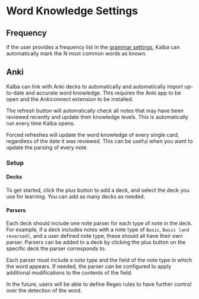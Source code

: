 # Word Knowledge Settings

## Frequency

If the user provides a frequency list in the [grammar settings](grammar.md), Kalba can automatically mark the N most common words as known.

## Anki

Kalba can link with Anki decks to automatically and automatically import up-to-date and accurate word knowledge.
This requires the Anki app to be open and the Ankiconnect extension to be installed.

The refresh button will automatically check all notes that may have been reviewed recently and update their knowledge levels.
This is automatically run every time Kalba opens.

Forced refreshes will update the word knowledge of every single card, regardless of the date it was reviewed.
This can be useful when you want to update the parsing of every note.

### Setup

#### Decks

To get started, click the plus button to add a deck, and select the deck you use for learning.
You can add as many decks as needed.

#### Parsers

Each deck should include one note parser for each type of note in the deck.
For example, if a deck includes notes with a note type of `Basic`, `Basic (and reversed)`, and a user defined note type, these should all have their own parser.
Parsers can be added to a deck by clicking the plus button on the specific deck the parser corresponds to.

Each parser must include a note type and the field of the note type in which the word appears.
If needed, the parser can be configured to apply additional modifications to the contents of the field.

In the future, users will be able to define Regex rules to have further control over the detection of the word.
